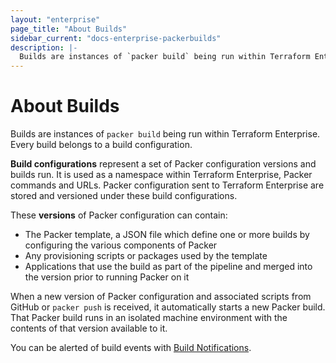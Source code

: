 ```yaml
---
layout: "enterprise"
page_title: "About Builds"
sidebar_current: "docs-enterprise-packerbuilds"
description: |-
  Builds are instances of `packer build` being run within Terraform Enterprise.
---
```


# About Builds

Builds are instances of `packer build` being run within Terraform Enterprise. Every
build belongs to a build configuration.

__Build configurations__ represent a set of Packer configuration versions and
builds run. It is used as a namespace within Terraform Enterprise, Packer commands and URLs. Packer
configuration sent to Terraform Enterprise are stored and versioned under
these build configurations.

These __versions__ of Packer configuration can contain:

- The Packer template, a JSON file which define one or
more builds by configuring the various components of Packer
- Any provisioning scripts or packages used by the template
- Applications that use the build as part of the pipeline and merged into the version prior to running Packer on it

When a new version of Packer configuration and associated
scripts from GitHub or `packer push` is received, it automatically starts a new
Packer build. That Packer build runs in an isolated machine environment with the contents
of that version available to it.

You can be alerted of build events with [Build Notifications](/docs/enterprise/packer/builds/notifications.html).
